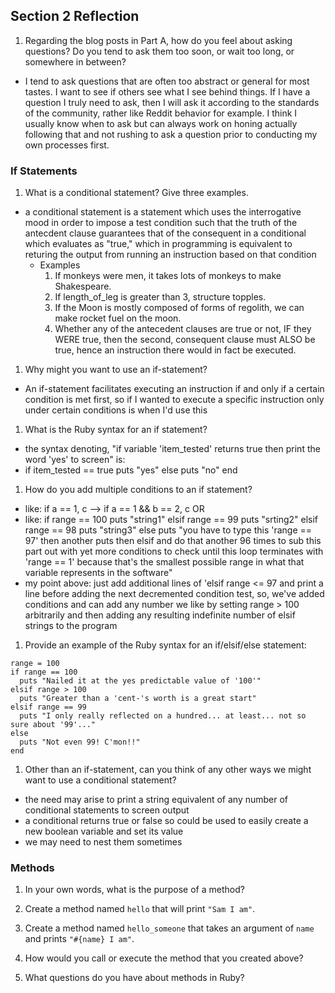 ## Section 2 Reflection

1. Regarding the blog posts in Part A, how do you feel about asking questions? Do you tend to ask them too soon, or wait too long, or somewhere in between?

* I tend to ask questions that are often too abstract or general for most tastes. I want to see if others see what I see behind things. If I have a question I truly need to ask, then I will ask it according to the standards of the community, rather like Reddit behavior for example. I think I usually know when to ask but can always work on honing actually following that and not rushing to ask a question prior to conducting my own processes first.

### If Statements

1. What is a conditional statement? Give three examples.

* a conditional statement is a statement which uses the interrogative mood in order to impose a test condition such that the truth of the antecdent clause guarantees that of the consequent in a conditional which evaluates as "true," which in programming is equivalent to returing the output from running an instruction based on that condition
  * Examples
      1. If monkeys were men, it takes lots of monkeys to make Shakespeare.
      2. If length_of_leg is greater than 3, structure topples.
      3. If the Moon is mostly composed of forms of regolith, we can make rocket fuel on the moon.
      4. Whether any of the antecedent clauses are true or not, IF they WERE true, then the second, consequent clause must ALSO be true, hence an instruction there would in fact be executed.

1. Why might you want to use an if-statement?

* An if-statement facilitates executing an instruction if and only if a certain condition is met first, so if I wanted to execute a specific instruction only under certain conditions is when I'd use this

1. What is the Ruby syntax for an if statement?

* the syntax denoting, "if variable 'item_tested' returns true then print the word 'yes' to screen" is:
* if item_tested == true
    puts "yes"
  else
    puts "no"
  end 

1. How do you add multiple conditions to an if statement?

* like: if a == 1, c --> if a == 1 && b == 2, c OR
* like: if range == 100
puts "string1"
elsif range == 99
puts "srting2"
elsif range == 98
puts "string3"
else
puts "you have to type this 'range == 97' then another puts then elsif and do that another 96 times to sub this part out with yet more conditions to check until this loop terminates with 'range == 1' because that's the smallest possible range in what that variable represents in the software"
* my point above: just add additional lines of 'elsif range <= 97 and print a line before adding the next decremented condition test, so, we've added conditions and can add any number we like by setting range > 100 arbitrarily and then adding any resulting indefinite number of elsif strings to the program

1. Provide an example of the Ruby syntax for an if/elsif/else statement:

```
range = 100
if range == 100
  puts "Nailed it at the yes predictable value of '100'"
elsif range > 100
  puts "Greater than a 'cent-'s worth is a great start"
elsif range == 99
  puts "I only really reflected on a hundred... at least... not so sure about '99'..."
else
  puts "Not even 99! C'mon!!"
end

```

1. Other than an if-statement, can you think of any other ways we might want to use a conditional statement?

* the need may arise to print a string equivalent of any number of conditional statements to screen output
* a conditional returns true or false so could be used to easily create a new boolean variable and set its value
* we may need to nest them sometimes

### Methods

1. In your own words, what is the purpose of a method?

1. Create a method named `hello` that will print `"Sam I am"`.

1. Create a method named `hello_someone` that takes an argument of `name` and prints `"#{name} I am"`.

1. How would you call or execute the method that you created above?

1. What questions do you have about methods in Ruby?
